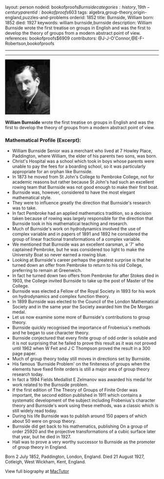 layout: person
nodeid: bookofproofs$Burnside
categories: history,19th-century
parentid: bookofproofs$603
tags: algebra,group-theory,origin-england,puzzles-and-problems
orderid: 1852
title: Burnside, William
born: 1852
died: 1927
keywords: william burnside,burnside
description: William Burnside wrote the first treatise on groups in English and was the first to develop the theory of groups from a modern abstract point of view.
references: bookofproofs$6909
contributors: @J-J-O'Connor,@E-F-Robertson,bookofproofs

---



---

![Burnside.jpg](https://github.com/bookofproofs/bookofproofs.github.io/blob/main/_sources/_assets/images/portraits/Burnside.jpg?raw=true)

**William Burnside** wrote the first treatise on groups in English and was the first to develop the theory of groups from a modern abstract point of view.

### Mathematical Profile (Excerpt):
* William Burnside Senior was a merchant who lived at 7 Howley Place, Paddington, where William, the elder of his parents two sons, was born.
* Christ's Hospital was a school which took in boys whose parents were unable to pay the fees for a boarding school, so it was particularly appropriate for an orphan like Burnside.
* In 1873 he moved from St John's College to Pembroke College, not for academic reasons but rather because St John's had such an excellent rowing team that Burnside was not good enough to make their first boat.
* Burnside was, however, considered to have the most elegant mathematical style.
* They were to influence greatly the direction that Burnside's research was to take.
* In fact Pembroke had an applied mathematics tradition, so a decision taken because of rowing was largely responsible for the direction that Burnside took in his mathematical teaching and research.
* Much of Burnside's work on hydrodynamics involved the use of complex variable and in papers of 1891 and 1892 he considered the group of linear fractional transformations of a complex variable.
* We mentioned that Burnside was an excellent oarsman, a '7' who captained Pembroke, but he was considered too light to make the University Boat so never earned a rowing blue.
* Looking at Burnside's career perhaps the greatest surprise is that he turned down an offer from Pembroke to return to his old College, preferring to remain at Greenwich.
* In fact he turned down two offers from Pembroke for after Stokes died in 1903, the College invited Burnside to take up the post of Master of the College.
* Burnside was elected a Fellow of the Royal Society in 1893 for his work on hydrodynamics and complex function theory.
* In 1899 Burnside was elected to the Council of the London Mathematical Society and in the same year the Society awarded him the De Morgan medal.
* Let us now examine some more of Burnside's contributions to group theory.
* Burnside quickly recognised the importance of Frobenius's methods and he began to use character theory.
* Burnside conjectured that every finite group of odd order is soluble and it is not surprising that he failed to prove this result as it was not proved until 1962 when W Feit and J C Thompson proved the result in a 300 page paper.
* Much of group theory today still moves in directions set by Burnside.
* His famous 'Burnside Problem' on the finiteness of groups when the elements have fixed finite orders is still a major area of group theory research today.
* In fact a 1994 Fields Medallist E Zelmanov was awarded his medal for work related to the Burnside problem.
* If the first edition of The Theory of Groups of Finite Order was important, the second edition published in 1911 which contains a systematic development of the subject including Frobenius's character theory and Burnside's work using these methods, was a classic which is still widely read today.
* During his life Burnside was to publish around 150 papers of which about 50 were on group theory.
* Burnside did get back to his mathematics, publishing On a group of order 25920 and the projective transformations of a cubic surface later that year, but he died in 1927.
* Hall was to prove a very worthy successor to Burnside as the promoter of group theory in England.

Born 2 July 1852, Paddington, London, England. Died 21 August 1927, Cotleigh, West Wickham, Kent, England.

View full biography at [MacTutor](https://mathshistory.st-andrews.ac.uk/Biographies/Burnside/)
